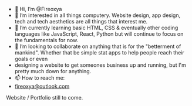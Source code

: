 - 👋 Hi, I’m @Fireoxya
- 👀 I’m interested in all things computery. Website design, app design, tech and tech aesthetics are all things that interest me.
- 🌱 I’m currently learning basic HTML, CSS & eventually other coding languages like JavaScript, React, Python but will continue to focus on the fundamentals for now.
- 💞️ I’m looking to collaborate on anything that is for the "betterment of mankind". Whether that be simple stat apps to help people reach their goals or even 
- designing a website to get someones business up and running, but I'm pretty much down for anything.
- 📫 How to reach me:
- fireoxya@outlook.com

Website / Portfolio still to come.

<!---
Fireoxya/Fireoxya is a ✨ special ✨ repository because its `README.md` (this file) appears on your GitHub profile.
You can click the Preview link to take a look at your changes.
--->
